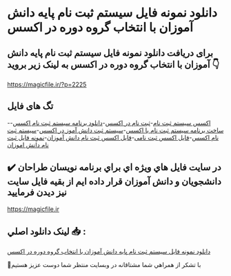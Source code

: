# دانلود نمونه فایل سیستم ثبت نام پایه دانش آموزان با انتخاب گروه دوره در اکسس

## برای دریافت دانلود نمونه فایل سیستم ثبت نام پایه دانش آموزان با انتخاب گروه دوره در اکسس به لینک زیر بروید 👇

https://magicfile.ir/?p=2225

## تگ های فایل

-[اکسس سیستم ثبت نام](https://magicfile.ir/product/%d8%b3%db%8c%d8%b3%d8%aa%d9%85-%d8%ab%d8%a8%d8%aa-%d9%86%d8%a7%d9%85-%d9%be%d8%a7%db%8c%d9%87-%d8%af%d8%a7%d9%86%d8%b4-%d8%a2%d9%85%d9%88%d8%b2%d8%a7%d9%86-%d8%a8%d8%a7-%d8%a7%d9%86%d8%aa%d8%ae%d8%a7%d8%a8-%da%af%d8%b1%d9%88%d9%87-%d8%af%d9%88%d8%b1%d9%87-%d8%af%d8%b1-%d8%a7%da%a9%d8%b3%d8%b3/)-[ثبت نام در اکسس](https://magicfile.ir/product/%d8%b3%db%8c%d8%b3%d8%aa%d9%85-%d8%ab%d8%a8%d8%aa-%d9%86%d8%a7%d9%85-%d9%be%d8%a7%db%8c%d9%87-%d8%af%d8%a7%d9%86%d8%b4-%d8%a2%d9%85%d9%88%d8%b2%d8%a7%d9%86-%d8%a8%d8%a7-%d8%a7%d9%86%d8%aa%d8%ae%d8%a7%d8%a8-%da%af%d8%b1%d9%88%d9%87-%d8%af%d9%88%d8%b1%d9%87-%d8%af%d8%b1-%d8%a7%da%a9%d8%b3%d8%b3/)-[دانلود برنامه سیستم ثبت نام اکسس](https://magicfile.ir/product/%d8%b3%db%8c%d8%b3%d8%aa%d9%85-%d8%ab%d8%a8%d8%aa-%d9%86%d8%a7%d9%85-%d9%be%d8%a7%db%8c%d9%87-%d8%af%d8%a7%d9%86%d8%b4-%d8%a2%d9%85%d9%88%d8%b2%d8%a7%d9%86-%d8%a8%d8%a7-%d8%a7%d9%86%d8%aa%d8%ae%d8%a7%d8%a8-%da%af%d8%b1%d9%88%d9%87-%d8%af%d9%88%d8%b1%d9%87-%d8%af%d8%b1-%d8%a7%da%a9%d8%b3%d8%b3/)-[ساخت برنامه سیستم ثبت نام با اکسس](https://magicfile.ir/product/%d8%b3%db%8c%d8%b3%d8%aa%d9%85-%d8%ab%d8%a8%d8%aa-%d9%86%d8%a7%d9%85-%d9%be%d8%a7%db%8c%d9%87-%d8%af%d8%a7%d9%86%d8%b4-%d8%a2%d9%85%d9%88%d8%b2%d8%a7%d9%86-%d8%a8%d8%a7-%d8%a7%d9%86%d8%aa%d8%ae%d8%a7%d8%a8-%da%af%d8%b1%d9%88%d9%87-%d8%af%d9%88%d8%b1%d9%87-%d8%af%d8%b1-%d8%a7%da%a9%d8%b3%d8%b3/)-[سیستم ثبت دانش آموز در اکسس](https://magicfile.ir/product/%d8%b3%db%8c%d8%b3%d8%aa%d9%85-%d8%ab%d8%a8%d8%aa-%d9%86%d8%a7%d9%85-%d9%be%d8%a7%db%8c%d9%87-%d8%af%d8%a7%d9%86%d8%b4-%d8%a2%d9%85%d9%88%d8%b2%d8%a7%d9%86-%d8%a8%d8%a7-%d8%a7%d9%86%d8%aa%d8%ae%d8%a7%d8%a8-%da%af%d8%b1%d9%88%d9%87-%d8%af%d9%88%d8%b1%d9%87-%d8%af%d8%b1-%d8%a7%da%a9%d8%b3%d8%b3/)-[سیستم ثبت نام اکسس](https://magicfile.ir/product/%d8%b3%db%8c%d8%b3%d8%aa%d9%85-%d8%ab%d8%a8%d8%aa-%d9%86%d8%a7%d9%85-%d9%be%d8%a7%db%8c%d9%87-%d8%af%d8%a7%d9%86%d8%b4-%d8%a2%d9%85%d9%88%d8%b2%d8%a7%d9%86-%d8%a8%d8%a7-%d8%a7%d9%86%d8%aa%d8%ae%d8%a7%d8%a8-%da%af%d8%b1%d9%88%d9%87-%d8%af%d9%88%d8%b1%d9%87-%d8%af%d8%b1-%d8%a7%da%a9%d8%b3%d8%b3/)-[فایل اکسس ثبت نامی](https://magicfile.ir/product/%d8%b3%db%8c%d8%b3%d8%aa%d9%85-%d8%ab%d8%a8%d8%aa-%d9%86%d8%a7%d9%85-%d9%be%d8%a7%db%8c%d9%87-%d8%af%d8%a7%d9%86%d8%b4-%d8%a2%d9%85%d9%88%d8%b2%d8%a7%d9%86-%d8%a8%d8%a7-%d8%a7%d9%86%d8%aa%d8%ae%d8%a7%d8%a8-%da%af%d8%b1%d9%88%d9%87-%d8%af%d9%88%d8%b1%d9%87-%d8%af%d8%b1-%d8%a7%da%a9%d8%b3%d8%b3/)-[فایل اکسس ثبت نام دانش آموزان](https://magicfile.ir/product/%d8%b3%db%8c%d8%b3%d8%aa%d9%85-%d8%ab%d8%a8%d8%aa-%d9%86%d8%a7%d9%85-%d9%be%d8%a7%db%8c%d9%87-%d8%af%d8%a7%d9%86%d8%b4-%d8%a2%d9%85%d9%88%d8%b2%d8%a7%d9%86-%d8%a8%d8%a7-%d8%a7%d9%86%d8%aa%d8%ae%d8%a7%d8%a8-%da%af%d8%b1%d9%88%d9%87-%d8%af%d9%88%d8%b1%d9%87-%d8%af%d8%b1-%d8%a7%da%a9%d8%b3%d8%b3/)-[نمونه فایل ثبت نام دانش اموزان](https://magicfile.ir/product/%d8%b3%db%8c%d8%b3%d8%aa%d9%85-%d8%ab%d8%a8%d8%aa-%d9%86%d8%a7%d9%85-%d9%be%d8%a7%db%8c%d9%87-%d8%af%d8%a7%d9%86%d8%b4-%d8%a2%d9%85%d9%88%d8%b2%d8%a7%d9%86-%d8%a8%d8%a7-%d8%a7%d9%86%d8%aa%d8%ae%d8%a7%d8%a8-%da%af%d8%b1%d9%88%d9%87-%d8%af%d9%88%d8%b1%d9%87-%d8%af%d8%b1-%d8%a7%da%a9%d8%b3%d8%b3/)

## ✔️ در سايت فايل هاي ويژه اي براي برنامه نويسان طراحان دانشجويان و دانش آموزان قرار داده ايم از بقيه فايل سايت نيز ديدن فرماييد

https://magicfile.ir


## لينک دانلود اصلي 📥 :

[دانلود نمونه فایل سیستم ثبت نام پایه دانش آموزان با انتخاب گروه دوره در اکسس](https://magicfile.ir/product/%d8%b3%db%8c%d8%b3%d8%aa%d9%85-%d8%ab%d8%a8%d8%aa-%d9%86%d8%a7%d9%85-%d9%be%d8%a7%db%8c%d9%87-%d8%af%d8%a7%d9%86%d8%b4-%d8%a2%d9%85%d9%88%d8%b2%d8%a7%d9%86-%d8%a8%d8%a7-%d8%a7%d9%86%d8%aa%d8%ae%d8%a7%d8%a8-%da%af%d8%b1%d9%88%d9%87-%d8%af%d9%88%d8%b1%d9%87-%d8%af%d8%b1-%d8%a7%da%a9%d8%b3%d8%b3/) 


🙏با تشکر از همراهي شما مشتاقانه در وبسایت منتظر شما دوست عزیز هستیم


